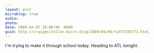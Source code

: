 ```yaml
---
layout: post
microblog: true
audio: 
photo: 
date: 2009-04-07 18:00:00 -0600
guid: http://craigmcclellan.micro.blog/2009/04/08/t1477203773.html
---
```

I'm trying to make it through school today.  Heading to ATL tonight.
